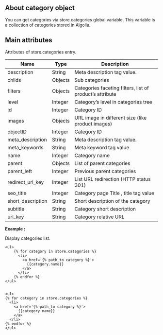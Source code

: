 ## About category object 

You can get categories via store.categories global variable. This variable is a collection of categories stored in Algolia.
## Main attributes

Attributes of store.categories entry.

| Name | Type | Description |
|--------|--------|-------------|
| description | String | Meta description tag value.
| childs | Objects | Sub categories
| filters | Objects | Categories faceting filters, list of product’s attribute
| level | Integer | Category’s level in categories tree
| id | Integer | Category ID
| images | Objects | URL image in different size (like product images)
| objectID | Integer |  	Category ID
| meta_description | String | Meta description tag value.
| meta_keywords | String | Meta keyword tag value.
| name | Integer | Category name
| parent | Objects | List of parent categories
| parent_left | Integer | Previous parent categories
| redirect_url_key | Integer | List URL redirection (HTTP status 301)
| seo_title | Integer | Category page Title , title tag value
| short_description | String | Short description of the category
| subtitle | String | Category short description
| url_key | String | Category relative URL


**Example :**


Display categories list.

```
<ul>
	{% for category in store.categories %}
	  <li>
	    <a href='{% path_to category %}'>
	      {{category.name}}
	    </a>
	  </li>
	{% endfor %}
</ul>
```


```

<ul>
{% for category in store.categories %}
  <li>
    <a href='{% path_to category %}'>
      {{category.name}}
    </a>
  </li>
{% endfor %}
</ul>
```